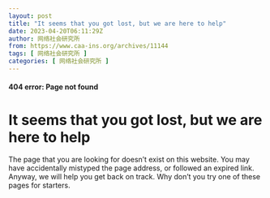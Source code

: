 ```yaml
---
layout: post
title: "It seems that you got lost, but we are here to help"
date: 2023-04-20T06:11:29Z
author: 网络社会研究所
from: https://www.caa-ins.org/archives/11144
tags: [ 网络社会研究所 ]
categories: [ 网络社会研究所 ]
---
```


<div class="entry-content page-content">
 <h4>
  404 error: Page not found
 </h4>
 <h1 class="entry-title">
  It seems that you got lost, but we are here to help
 </h1>
 <p>
  The page that you are looking for doesn’t exist on this website. You may have accidentally mistyped the page address, or followed an expired link. Anyway, we will help you get back on track. Why don’t you try one of these pages for starters.
 </p>
</div>

